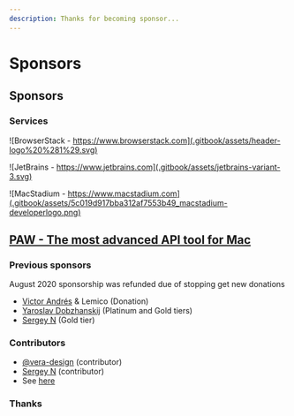 ```yaml
---
description: Thanks for becoming sponsor...
---
```


# Sponsors

## Sponsors

### Services

![BrowserStack - https://www.browserstack.com](.gitbook/assets/header-logo%20%281%29.svg)

![JetBrains - https://www.jetbrains.com](.gitbook/assets/jetbrains-variant-3.svg)

![MacStadium - https://www.macstadium.com](.gitbook/assets/5c019d917bba312af7553b49_macstadium-developerlogo.png)

## [PAW - The most advanced API tool for Mac](https://paw.cloud)

### Previous sponsors

August 2020 sponsorship was refunded due of stopping get new donations

* [Victor Andrés](https://github.com/victor-a-rigacci) & Lemico \(Donation\)
* [Yaroslav Dobzhanskij](https://github.com/yarsky-tgz) \(Platinum and Gold tiers\)
* [Sergey N](https://github.com/mrauhu) \(Gold tier\)

### Contributors

* [@vera-design](https://github.com/vera-design) \(contributor\)
* [Sergey N](https://github.com/mrauhu) \(contributor\)
* See [here](https://github.com/nanoexpress/nanoexpress/graphs/contributors)

### Thanks

### 

